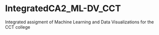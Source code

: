 # IntegratedCA2_ML-DV_CCT
Integrated assigment of Machine Learning and Data Visualizations for the CCT college
